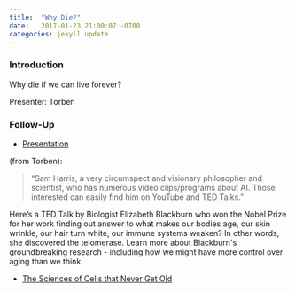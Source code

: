```yaml
---
title:  "Why Die?"
date:   2017-01-23 21:00:07 -0700
categories: jekyll update
---
```


### Introduction

Why die if we can live forever?

Presenter: Torben

### Follow-Up

* [Presentation](/assets/present/why-die.pdf) 

(from Torben): 

> “Sam Harris, a very circumspect and visionary philosopher and scientist, who has numerous video clips/programs about AI. Those interested can easily find him on YouTube and TED Talks.”

Here’s a TED Talk by Biologist Elizabeth Blackburn who won the Nobel Prize for her work finding out answer to what makes our bodies age, our skin wrinkle, our hair turn white, our immune systems weaken? In other words, she discovered the telomerase. Learn more about Blackburn's groundbreaking research - including how we might have more control over aging than we think.

* [The Sciences of Cells that Never Get Old](https://www.ted.com/talks/elizabeth_blackburn_the_science_of_cells_that_never_get_old)

